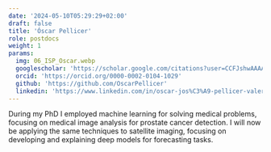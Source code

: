 ```yaml
---
date: '2024-05-10T05:29:29+02:00'
draft: false
title: 'Óscar Pellicer'
role: postdocs
weight: 1
params:
  img: 06_ISP_Oscar.webp
  googlescholar: 'https://scholar.google.com/citations?user=CCFJshwAAAAJ'
  orcid: 'https://orcid.org/0000-0002-0104-1029'
  github: 'https://github.com/OscarPellicer'
  linkedin: 'https://www.linkedin.com/in/oscar-jos%C3%A9-pellicer-valero-9baab9128'
---
```


During my PhD I employed machine learning for solving medical problems, focusing on medical image analysis for prostate cancer detection. I will now be applying the same techniques to satellite imaging, focusing on developing and explaining deep models for forecasting tasks.
